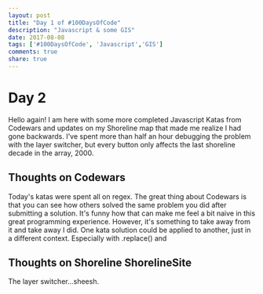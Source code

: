 ```yaml
---
layout: post
title: "Day 1 of #100DaysOfCode"
description: "Javascript & some GIS"
date: 2017-08-08
tags: ['#100DaysOfCode', 'Javascript','GIS']
comments: true
share: true
---
```


# Day 2

Hello again! I am here with some more completed Javascript Katas from Codewars and updates on my Shoreline map that made me realize I had gone backwards. I've spent more than half
an hour debugging the problem with the layer switcher, but  every button only affects the last shoreline decade in the array, 2000.

## Thoughts on Codewars

Today's katas were spent all on regex. The great thing about Codewars is that you can see how others solved the same problem you did after submitting a solution. It's
funny how that can make me feel a bit naive in this great programming experience. However, it's something to take away from it and take away I did. One kata solution
could be applied to another, just in a different context. Especially with .replace() and

## Thoughts on Shoreline ShorelineSite

The layer switcher...sheesh. 
